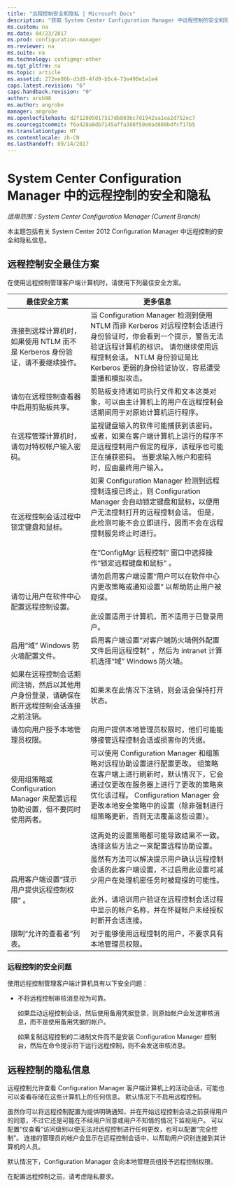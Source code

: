 ```yaml
---
title: "远程控制安全和隐私 | Microsoft Docs"
description: "获取 System Center Configuration Manager 中远程控制的安全和隐私信息。"
ms.custom: na
ms.date: 04/23/2017
ms.prod: configuration-manager
ms.reviewer: na
ms.suite: na
ms.technology: configmgr-other
ms.tgt_pltfrm: na
ms.topic: article
ms.assetid: 272ee86b-d3d9-4fd9-b5c4-73e490e1a1e4
caps.latest.revision: "6"
caps.handback.revision: "0"
author: arob98
ms.author: angrobe
manager: angrobe
ms.openlocfilehash: d2f12805017517db803bc7d1942aa1ea2d752ec7
ms.sourcegitcommit: f6a428a8db7145affa388f59e0ad880bdfcf17b5
ms.translationtype: HT
ms.contentlocale: zh-CN
ms.lasthandoff: 09/14/2017
---
```

# <a name="security-and-privacy-for-remote-control-in-system-center-configuration-manager"></a>System Center Configuration Manager 中的远程控制的安全和隐私

*适用范围：System Center Configuration Manager (Current Branch)*

本主题包括有关 System Center 2012 Configuration Manager 中远程控制的安全和隐私信息。  

##  <a name="BKMK_Security_HardwareInventory"></a> 远程控制安全最佳方案  
 在使用远程控制管理客户端计算机时，请使用下列最佳安全方案。  

|最佳安全方案|更多信息|  
|----------------------------|----------------------|  
|连接到远程计算机时，如果使用 NTLM 而不是 Kerberos 身份验证，请不要继续操作。|当 Configuration Manager 检测到使用 NTLM 而非 Kerberos 对远程控制会话进行身份验证时，你会看到一个提示，警告无法验证远程计算机的标识。 请勿继续使用远程控制会话。 NTLM 身份验证是比 Kerberos 更弱的身份验证协议，容易遭受重播和模拟攻击。|  
|请勿在远程控制查看器中启用剪贴板共享。|剪贴板支持诸如可执行文件和文本这类对象，可以由主计算机上的用户在远程控制会话期间用于对原始计算机运行程序。|  
|在远程管理计算机时，请勿对特权帐户输入密码。|监视键盘输入的软件可能捕获到该密码。 或者，如果在客户端计算机上运行的程序不是远程控制用户假定的程序，该程序也可能正在捕获密码。 当要求输入帐户和密码时，应由最终用户输入。|  
|在远程控制会话过程中锁定键盘和鼠标。|如果 Configuration Manager 检测到远程控制连接已终止，则 Configuration Manager 会自动锁定键盘和鼠标，以便用户无法控制打开的远程控制会话。 但是，此检测可能不会立即进行，因而不会在远程控制服务终止时进行。<br /><br /> 在“ConfigMgr 远程控制”  窗口中选择操作“锁定远程键盘和鼠标”  。|  
|请勿让用户在软件中心配置远程控制设置。|请勿启用客户端设置“用户可以在软件中心内更改策略或通知设置”  以帮助防止用户被窥探。<br /><br /> 此设置适用于计算机，而不适用于已登录用户。|  
|启用“域”  Windows 防火墙配置文件。|启用客户端设置“对客户端防火墙例外配置文件启用远程控制”  ，然后为 intranet 计算机选择“域”  Windows 防火墙。|  
|如果在远程控制会话期间注销，然后以其他用户身份登录，请确保在断开远程控制会话连接之前注销。|如果未在此情况下注销，则会话会保持打开状态。|  
|请勿向用户授予本地管理员权限。|向用户提供本地管理员权限时，他们可能能够接管远程控制会话或损害你的凭据。|  
|使用组策略或 Configuration Manager 来配置远程协助设置，但不要同时使用两者。|可以使用 Configuration Manager 和组策略对远程协助设置进行配置更改。 组策略在客户端上进行刷新时，默认情况下，它会通过仅更改在服务器上进行了更改的策略来优化该过程。 Configuration Manager 会更改本地安全策略中的设置（除非强制进行组策略更新，否则无法覆盖这些设置）。<br /><br /> 这两处的设置策略都可能导致结果不一致。 选择这些方法之一来配置远程协助设置。|  
|启用客户端设置“提示用户提供远程控制权限” 。|虽然有方法可以解决提示用户确认远程控制会话的此客户端设置，不过启用此设置可减少用户在处理机密任务时被窥探的可能性。<br /><br /> 此外，请培训用户验证在远程控制会话过程中显示的帐户名称，并在怀疑帐户未经授权时断开会话连接。|  
|限制“允许的查看者”列表。|对于能够使用远程控制的用户，不要求具有本地管理员权限。|  

### <a name="security-issues-for-remote-control"></a>远程控制的安全问题  
 使用远程控制管理客户端计算机具有以下安全问题：  

-   不将远程控制审核消息视为可靠。  

     如果启动远程控制会话，然后使用备用凭据登录，则原始帐户会发送审核消息，而不是使用备用凭据的帐户。  

     如果复制远程控制的二进制文件而不是安装 Configuration Manager 控制台，然后在命令提示符下运行远程控制，则不会发送审核消息。  

##  <a name="BKMK_Privacy_HardwareInventory"></a> 远程控制的隐私信息  
 远程控制允许查看 Configuration Manager 客户端计算机上的活动会话，可能也可以查看存储在这些计算机上的任何信息。 默认情况下不启用远程控制。  

 虽然你可以将远程控制配置为提供明确通知，并在开始远程控制会话之前获得用户的同意，不过它还是可能在不经用户同意或用户不知情的情况下监视用户。 可以配置“仅查看”访问级别以便无法对远程控制进行任何更改，也可以配置“完全控制”。 连接的管理员的帐户会显示在远程控制会话中，以帮助用户识别连接到其计算机的人员。  

 默认情况下，Configuration Manager 会向本地管理员组授予远程控制权限。  

 在配置远程控制之前，请考虑隐私要求。  
